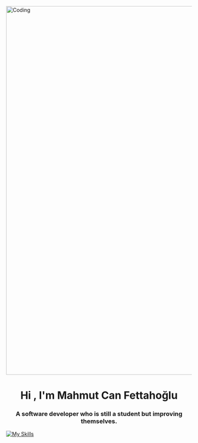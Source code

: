 <img src="https://media.tumblr.com/c38c7cb30d3dcdc0d402bd44a53fb4d6/tumblr_inline_mq35gvW8lI1qz4rgp.gif" alt="Coding" width="1000">
<h1 align="center">Hi , I'm Mahmut Can Fettahoğlu</h1>
<h3 align="center">A software developer who is still a student but improving themselves.</h3>



[![My Skills](https://skillicons.dev/icons?i=js,html,css,react,blendercs,dotnet,bootstrap,ae,ps,pr,wordpress)](https://skillicons.dev)
